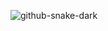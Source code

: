 ![github-snake-dark](https://github.com/user-attachments/assets/a372d1f8-7900-43f4-ac61-397e610b1218)

